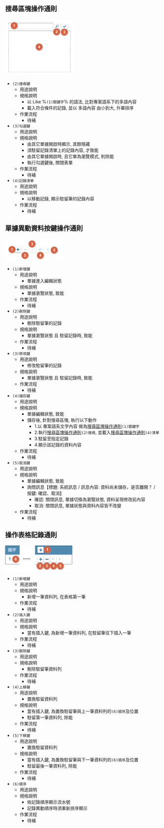 ## <p id="rulebutton1">搜尋區塊操作通則</p>
![pic][image_ruleButton1]
* `(2)搜尋鍵`
    * 用途說明
    * 規格說明
      * 以 Like %`(1)關鍵字`% 的語法, 比對專案語系下的多語內容
      * 載入符合條件的記錄, 並以 多語內容 由小到大, 升冪排序
    * 作業流程    
        * <ps>待補</ps>
* `(3)勾選鍵`
    * 用途說明
    * 規格說明
      * 由其它單據開啟時顯示, 其餘隱藏
      * 須駐留記錄清單上的記錄內容, 才致能
      * 由其它單據開啟時, 且它單為瀏覽模式, 則除能
      * 執行勾選鍵後, 關閉表單
    * 作業流程    
        * <ps>待補</ps>
* `(4)記錄清單`
    * 用途說明
    * 規格說明
      * 以移動記錄, 顯示駐留筆的記錄內容
    * 作業流程    
        * <ps>待補</ps>

## <p id="rulebutton2">單據異動資料按鍵操作通則</p>
![pic][image_ruleButton2]
* `(1)新增鍵`
    * 用途說明
        * 單據進入編輯狀態    
    * 規格說明
        * 單據瀏覽狀態, 致能
    * 作業流程    
        * <ps>待補</ps>
* `(2)刪除鍵`
    * 用途說明
        * 刪除駐留筆的記錄    
    * 規格說明
        * 單據瀏覽狀態 且 駐留記錄時, 致能
    * 作業流程    
        * <ps>待補</ps>
* `(3)修改鍵`
    * 用途說明
      * 修改駐留筆的記錄
    * 規格說明
        * 單據瀏覽狀態 且 駐留記錄時, 致能
    * 作業流程    
        * <ps>待補</ps>
* `(4)儲存鍵`
    * 用途說明
    * 規格說明
        * 單據編輯狀態, 致能
        * 儲存後, 針對搜尋區塊, 執行以下動作
          * 1.以 專案語系文字內容 做為[搜尋區塊操作通則][link_rulebutton1]`(1)關鍵字`
          * 2.執行[搜尋區塊操作通則][link_rulebutton1]`(2)搜尋`, 並載入[搜尋區塊操作通則][link_rulebutton1]`(4)清單`
          * 3.駐留至指定記錄
          * 4.顯示該記錄的資料內容
    * 作業流程    
        * <ps>待補</ps>
* `(5)取消鍵`
    * 用途說明
    * 規格說明
        * 單據編輯狀態, 致能
        * 詢問訊息【標題: 系統訊息 / 訊息內容: 資料尚未儲存，是否離開？ / 按鍵: 確認、取消】
            * 確認: 關閉訊息, 單據切換為瀏覽狀態, 資料呈現修改前內容
            * 取消: 關閉訊息, 單據狀態與資料內容皆不改變
    * 作業流程    
        * <ps>待補</ps>

## <p id="rulebutton3">操作表格記錄通則</p>
![pic][image_ruleButton3]
* `(1)新增鍵`
    * 用途說明
    * 規格說明
        * 新增一筆資料列, 在表格第一筆
    * 作業流程    
        * <ps>待補</ps>
* `(2)插入鍵`
    * 用途說明
    * 規格說明
        * 當有插入鍵, 為新增一筆資料列, 在駐留筆往下插入一筆
    * 作業流程    
        * <ps>待補</ps>
* `(3)刪除鍵`
    * 用途說明
    * 規格說明
        * 刪除駐留筆資料列
    * 作業流程    
        * <ps>待補</ps>
* `(4)上移鍵`
    * 用途說明
        * 置換駐留資料列
    * 規格說明
        * 當有插入鍵, 為置換駐留筆與上一筆資料列的`(6)順序`及位置
        * 駐留第一筆資料列, 除能
    * 作業流程    
        * <ps>待補</ps>
* `(5)下移鍵`
    * 用途說明
        * 置換駐留資料列
    * 規格說明
        * 當有插入鍵, 為置換駐留筆與下一筆資料列的`(6)順序`及位置
        * 駐留最後一筆資料列, 除能
    * 作業流程    
        * <ps>待補</ps>
* `(6)順序`
    * 用途說明
    * 規格說明
        * 依記錄順序顯示流水號
        * 記錄異動順序時須重新排序顯示
    * 作業流程    
        * <ps>待補</ps>

<!-- 圖示 -->
[image_ruleButton1]:attachment/ruleButton1.png
[image_ruleButton2]:attachment/ruleButton2.png
[image_ruleButton3]:attachment/ruleButton3.png

<!-- 超連結 -->
[link_rulebutton1]:#rulebutton1 "搜尋區塊操作通則"
